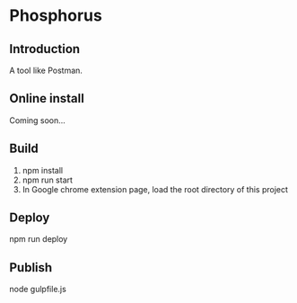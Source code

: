 Phosphorus
===========


## Introduction ##

A tool like Postman.


## Online install ## 

Coming soon...


## Build ##

1. npm install
2. npm run start
3. In Google chrome extension page, load the root directory of this project


## Deploy ##

npm run deploy


## Publish ##

node gulpfile.js


